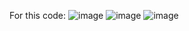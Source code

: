 For this code: 
![image](https://github.com/MeherKhurana/3D-Login-View/assets/126173868/7ae5ea42-7222-4397-a61e-7e45492bf9a1)
![image](https://github.com/MeherKhurana/3D-Login-View/assets/126173868/14e5cd94-06a7-4f41-9bbf-d943412fed63)
![image](https://github.com/MeherKhurana/3D-Login-View/assets/126173868/01956dac-a68b-4bb7-8e49-a5f55ba839d9)
